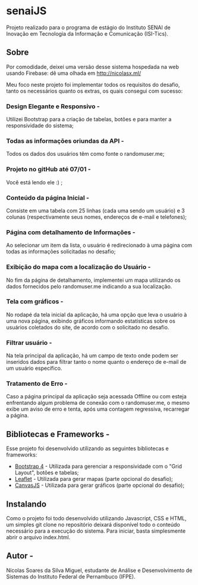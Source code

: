 # senaiJS
Projeto realizado para o programa de estágio do Instituto SENAI de Inovação em Tecnologia da Informação e Comunicação (ISI-Tics).

## Sobre
Por comodidade, deixei uma versão desse sistema hospedada na web usando Firebase: dê uma olhada em http://nicolasx.ml/

Meu foco neste projeto foi implementar todos os requisitos do desafio, tanto os necessários quanto os extras, os quais consegui com sucesso:

### Design Elegante e Responsivo - 
Utilizei Bootstrap para a criação de tabelas, botões e para manter a responsividade do sistema;

### Todas as informações oriundas da API - 
Todos os dados dos usuários têm como fonte o randomuser.me;

### Projeto no gitHub até 07/01 - 
Você está lendo ele :) ;

### Conteúdo da página Inicial - 
Consiste em uma tabela com 25 linhas (cada uma sendo um usuário) e 3 colunas (respectivamente seus nomes, endereços de e-mail e telefones);

### Página com detalhamento de Informações - 
Ao selecionar um item da lista, o usuário é redirecionado à uma página com todas as informações solicitadas no desafio;

### Exibição do mapa com a localização do Usuário - 
No fim da página de detalhamento, implementei um mapa utilizando os dados fornecidos pelo randomuser.me indicando a sua localização.

### Tela com gráficos - 
No rodapé da tela inicial da aplicação, há uma opção que leva o usuário à uma nova página, exibindo gráficos informando estatísticas sobre os usuários coletados do site, de acordo com o solicitado no desafio.

### Filtrar usuário - 
Na tela principal da aplicação, há um campo de texto onde podem ser inseridos dados para filtrar tanto o nome quanto o endereço de e-mail de um usuário específico.

### Tratamento de Erro - 
Caso a página principal da aplicação seja acessada Offline ou com esteja enfrentando algum problema de conexão com o randomuser.me, o mesmo exibe um aviso de erro e tenta, após uma contagem regressiva, recarregar a página.

## Bibliotecas e Frameworks - 
Esse projeto foi desenvolvido utilizando as seguintes bibliotecas e frameworks:
* [Bootstrap 4](https://getbootstrap.com/) - Utilizada para gerenciar a responsividade com o "Grid Layout", botões e tabelas;
* [Leaflet](https://leafletjs.com/) - Utilizada para gerar mapas (parte opcional do desafio);
* [CanvasJS](https://canvasjs.com/) - Utilizada para gerar gráficos (parte opcional do desafio);

## Instalando
Como o projeto foi todo desenvolvido utilizando Javascript, CSS e HTML, um simples git clone no repositório deixará disponível todo o conteúdo necessário para a execução do sistema. Para iniciar, basta simplesmente abrir o arquivo index.html.

## Autor - 
Nícolas Soares da Silva Miguel, estudante de Análise e Desenvolvimento de Sistemas do Instituto Federal de Pernambuco (IFPE).
